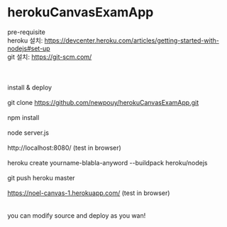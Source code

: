 # herokuCanvasExamApp

pre-requisite<br/>
heroku 설치: https://devcenter.heroku.com/articles/getting-started-with-nodejs#set-up<br/>
git 설치: https://git-scm.com/<br/>
<br/><br/><br/>
install & deploy<br/>
<br/>
git clone https://github.com/newpouy/herokuCanvasExamApp.git<br/>
<br/>
npm install<br/>
<br/>
node server.js<br/>
<br/>
http://localhost:8080/  (test in browser)<br/>
<br/>
heroku create yourname-blabla-anyword --buildpack heroku/nodejs<br/>
<br/>
git push heroku master<br/>
<br/>
https://noel-canvas-1.herokuapp.com/ (test in browser)<br/>
<br/>
<br/>
you can modify source and deploy as you wan!

